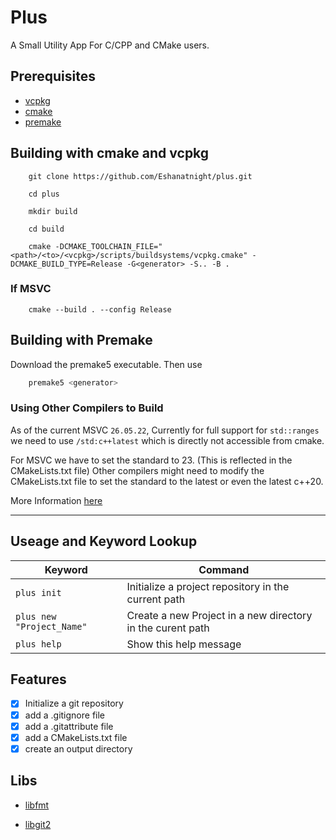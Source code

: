 # Plus

A Small Utility App For C/CPP and CMake users.

## Prerequisites

- [vcpkg](https://github.com/microsoft/vcpkg)
- [cmake](https://cmake.org/)
- [premake](https://premake.github.io/)

## Building with cmake and vcpkg

```terminal
    git clone https://github.com/Eshanatnight/plus.git
```

```terminal
    cd plus
```

```terminal
    mkdir build
```

```terminal
    cd build
```

```terminal
    cmake -DCMAKE_TOOLCHAIN_FILE="<path>/<to>/<vcpkg>/scripts/buildsystems/vcpkg.cmake" -DCMAKE_BUILD_TYPE=Release -G<generator> -S.. -B .
```

### If MSVC

```terminal
    cmake --build . --config Release
```

## Building with Premake

Download the premake5 executable. Then use

```bash
    premake5 <generator>
```

### Using Other Compilers to Build

As of the current MSVC `26.05.22`,
Currently for full support for `std::ranges` we need to use `/std:c++latest` which is directly not accessible from cmake.

For MSVC we have to set the standard to 23. (This is reflected in the CMakeLists.txt file)
Other compilers might need to modify the CMakeLists.txt file to set the standard to the latest or even the latest c++20.

More Information [here](https://stackoverflow.com/questions/64889383/how-to-enable-stdclatest-in-cmake)

----

## Useage and Keyword Lookup

|Keyword|Command|
|---|---|
|`plus init`|Initialize a project repository in the current path|
|`plus new "Project_Name"`|Create a new Project in a new directory in the curent path|
|`plus help`|Show this help message|

## Features

- [x] Initialize a git repository
- [x] add a .gitignore file
- [x] add a .gitattribute file
- [x] add a CMakeLists.txt file
- [x] create an output directory

## Libs

- [libfmt](https://github.com/fmtlib/fmt)

- [libgit2](https://libgit2.org)
